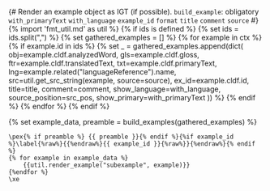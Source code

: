 {# 
  Render an example object as IGT (if possible). 
  `build_example`: obligatory
  `with_primaryText`
  `with_language`
  `example_id`
  `format`
  `title`
  `comment`
  `source`
#}
{% import 'fmt_util.md' as util %}
{% if ids is defined %}
    {% set ids = ids.split(",") %}
    {% set gathered_examples = [] %}
        {% for example in ctx %}
            {% if example.id in ids %}
                {% set _ = gathered_examples.append(dict(
    obj=example.cldf.analyzedWord,
    gls=example.cldf.gloss,
    ftr=example.cldf.translatedText,
    txt=example.cldf.primaryText,
    lng=example.related("languageReference").name,
    src=util.get_src_string(example, source=source),
    ex_id=example.cldf.id,
    title=title,
    comment=comment,
    show_language=with_language,
    source_position=src_pos,
    show_primary=with_primaryText
)) %}
            {% endif %}
        {% endfor %}
{% endif %}

{% set example_data, preamble = build_examples(gathered_examples) %}

```{=latex}
\pex{% if preamble %} {{ preamble }}{% endif %}{%if example_id %}\label{%raw%}{{%endraw%}{{ example_id }}{%raw%}}{%endraw%}{% endif %}
{% for example in example_data %}
    {{util.render_example("subexample", example)}}
{%endfor %}
\xe
```